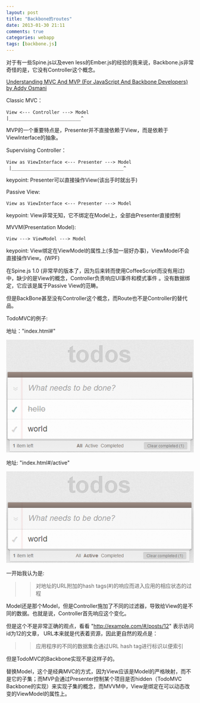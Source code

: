 ```yaml
---
layout: post
title: "Backbone的routes"
date: 2013-01-30 21:11
comments: true
categories: webapp
tags: [backbone.js]
---
```


对于有一些Spine.js以及even less的Ember.js的经验的我来说，Backbone.js非常奇怪的是，它没有Controller这个概念。

[Understanding MVC And MVP (For JavaScript And Backbone Developers) by Addy Osmani](http://addyosmani.com/blog/understanding-mvc-and-mvp-for-javascript-and-backbone-developers/)

Classic MVC：

    View <--- Controller ---> Model
	|___________________________^


MVP的一个重要特点是，Presenter并不直接依赖于View，而是依赖于ViewInterface的抽象。

Supervising Controller：

	View as ViewInterface <--- Presenter ---> Model
	 |__________________________________________^

keypoint: Presenter可以直接操作View(该出手时就出手)

Passive View:

	View as ViewInterface <--- Presenter ---> Model

keypoint: View非常无知，它不绑定在Model上，全部由Presenter直接控制

MVVM(Presentation Model):

	View ---> ViewModel ---> Model

keypoint: View绑定在ViewModel的属性上(多加一层好办事)，ViewModel不会直接操作View。(WPF)

在Spine.js 1.0 (非常早的版本了，因为后来转而使用CoffeeScript而没有用过) 中，缺少的是View的概念，Controller负责响应UI事件和模式事件
。没有数据绑定，它应该是属于Passive View的范畴。


但是BackBone甚至没有Controller这个概念，而Route也不是Controller的替代品。

TodoMVC的例子:

地址："index.html#"

![](/images/routing-in-backbone/default.png)

地址: "index.html#/active"

![](/images/routing-in-backbone/active.png)

一开始我认为是: 

>> 对地址的URL附加的hash tags(#)的响应而进入应用的相应状态的过程

Model还是那个Model，但是Controller施加了不同的过滤器，导致给View的是不同的数据。也就是说，Controller首先响应这个变化。

但是这个不是非常正确的观点，看看 "http://example.com/#/posts/12" 表示访问id为12的文章， URL本来就是代表着资源，因此更自然的观点是：

>> 应用程序的不同的数据集合通过URL hash tag进行标识以便索引

但是TodoMVC的Backbone实现不是这样子的。

替换Model，这个是经典MVC的方式，因为View应该是Model的严格映射，而不是它的子集；而MVP会通过Presenter控制某个项目是否hidden（TodoMVC Backbone的实现）来实现子集的概念，而MVVM中，View是绑定在可以动态改变的ViewModel的属性上。
